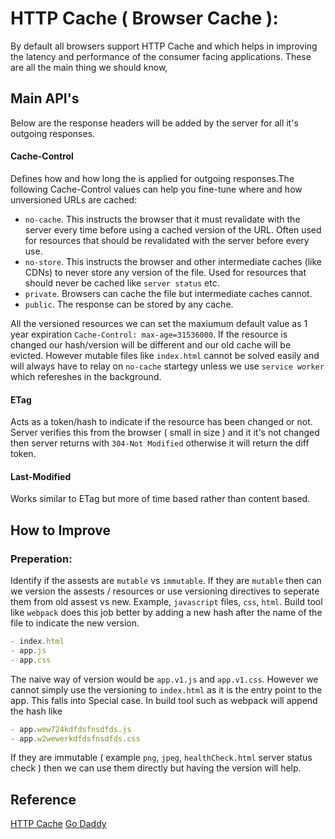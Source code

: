 # HTTP Cache ( Browser Cache ):
By default all browsers support HTTP Cache and which helps in improving the latency and performance of the consumer facing applications. These are all the main thing we should know,

## Main API's 
Below are the response headers will be added by the server for all it's outgoing responses.

#### Cache-Control 
Defines how and how long the is applied for outgoing responses.The following Cache-Control values can help you fine-tune where and how unversioned URLs are cached:

- `no-cache`. This instructs the browser that it must revalidate with the server every time before using a cached version of the URL. Often used for resources that should be revalidated with the server before every use.
- `no-store`. This instructs the browser and other intermediate caches (like CDNs) to never store any version of the file. Used for resources that should never be cached like `server status` etc.
- `private`. Browsers can cache the file but intermediate caches cannot.
- `public`. The response can be stored by any cache.

All the versioned resources we can set the maxiumum default value as 1 year expiration `Cache-Control: max-age=31536000`. If the resource is changed our hash/version will be different and our old cache will be evicted. However mutable files like `index.html` cannot be solved easily and will always have to relay on `no-cache` startegy unless we use `service worker` which refereshes in the background.

#### ETag
Acts as a token/hash to indicate if the resource has been changed or not. Server verifies this from the browser ( small in size ) and it it's not changed then server returns with `304-Not Modified` otherwise it will return the diff token.

#### Last-Modified 
Works similar to ETag but more of time based rather than content based.

## How to Improve
### Preperation:
Identify if the assests are `mutable` vs `immutable`. If they are `mutable` then can we version the assests / resources or use versioning directives to seperate them from old assest vs new. Example, `javascript` files, `css`, `html`. Build tool like `webpack` does this job better by adding a new hash after the name of the file to indicate the new version.
```js
- index.html
- app.js
- app.css
```
The naive way of version would be `app.v1.js` and `app.v1.css`. However we cannot simply use the versioning to `index.html` as it is the entry point to the app. This falls into Special case. In build tool such as webpack will append the hash like 
```js
- app.wew724kdfdsfnsdfds.js
- app.w2wewerkdfdsfnsdfds.css
```
If they are immutable ( example `png`, `jpeg`, `healthCheck.html` server status check ) then we can use them directly but having the version will help.





## Reference 
[HTTP Cache](https://developer.mozilla.org/en-US/docs/Web/HTTP/Caching)
[Go Daddy](https://www.godaddy.com/engineering/2019/11/19/frontend-caching-quick-start/)
